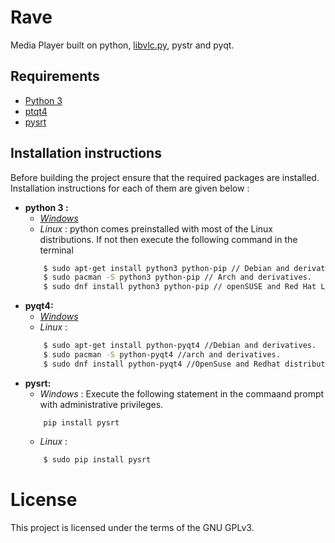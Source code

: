 # Rave
Media Player built on python, [libvlc.py](https://wiki.videolan.org/python_bindings), pystr and pyqt.

## Requirements
- [Python 3](https://www.python.org/download/releases/3.0/)
- [ptqt4](https://pypi.python.org/pypi/PyQt4)
- [pysrt](https://pypi.python.org/pypi/pysrt)

## Installation instructions
Before building the project ensure that the required packages are installed. Installation instructions for each of them are given below :
- **python 3 :**
    - *[Windows](https://www.python.org/downloads/release/python-362)*
    - *Linux* : python comes preinstalled with most of the Linux distributions. If not then execute the following command in the terminal 
    ```bash
        $ sudo apt-get install python3 python-pip // Debian and derivatives.
        $ sudo pacman -S python3 python-pip // Arch and derivatives.
        $ sudo dnf install python3 python-pip // openSUSE and Red Hat Linux.
    ```
- **pyqt4:**
    - *[Windows](https://riverbankcomputing.com/software/pyqt/download)*
    - *Linux* :
    ```bash
        $ sudo apt-get install python-pyqt4 //Debian and derivatives.
        $ sudo pacman -S python-pyqt4 //arch and derivatives.
        $ sudo dnf install python-pyqt4 //OpenSuse and Redhat distributions.
    ```
- **pysrt:**
    - *Windows* :
    Execute the following statement in the commaand prompt with administrative privileges.
    ```batch
        pip install pysrt
    ```
    - *Linux* : 
    ```bash
        $ sudo pip install pysrt
    ``` 

# License

This project is licensed under the terms of the GNU GPLv3.



